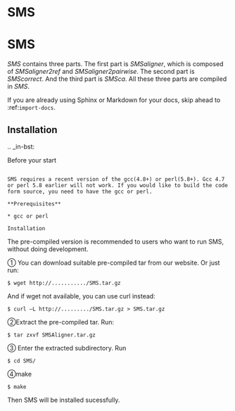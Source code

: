 # SMS

SMS
===============

*SMS* contains three parts. The first part is *SMSaligner*, which is composed of *SMSaligner2ref* and *SMSaligner2pairwise*. The second part is *SMScorrect*. And the third part is *SMSca*. All these three parts are compiled in *SMS*.

If you are already using Sphinx or Markdown for your docs, skip ahead to
:ref:`import-docs`.

Installation
----------------

.. _in-bst:

Before your start
~~~~~~~~~~~~~~~~~~~

SMS requires a recent version of the gcc(4.8+) or perl(5.8+). Gcc 4.7 or perl 5.8 earlier will not work. If you would like to build the code form source, you need to have the gcc or perl.

**Prerequisites**

* gcc or perl

Installation
~~~~~~~~~~~~~~~~~~~

The pre-compiled version is recommended to users who want to run SMS, without doing development. 

① You can download suitable pre-compiled tar from our website.
Or just run:

  ``$ wget http://.........../SMS.tar.gz``
  
And if wget not available, you can use curl instead:

  ``$ curl –L http://........./SMS.tar.gz > SMS.tar.gz``

②Extract the pre-compiled tar. Run:

  ``$ tar zxvf SMSAligner.tar.gz``

③ Enter the extracted subdirectory. Run

  ``$ cd SMS/``

④make

  ``$ make``

Then SMS will be installed sucessfully.

